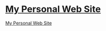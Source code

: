 
# [My Personal Web Site ](http://abedshp.github.io)
 
<a href="http://abedshp.github.io" target="_blank">My Personal Web Site</a>
